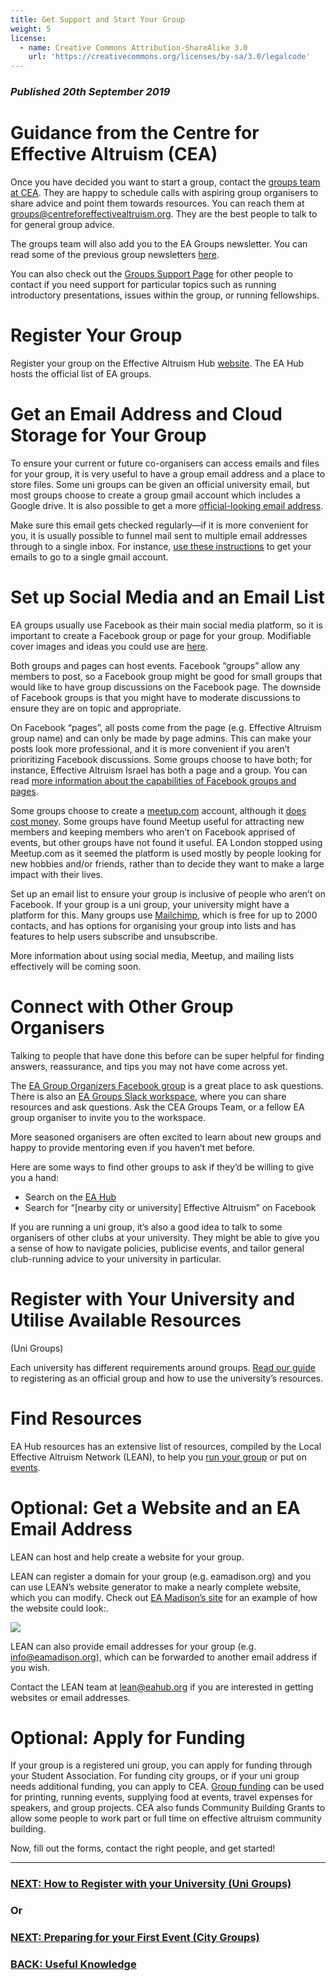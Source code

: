 ```yaml
---
title: Get Support and Start Your Group
weight: 5
license:
  - name: Creative Commons Attribution-ShareAlike 3.0
    url: 'https://creativecommons.org/licenses/by-sa/3.0/legalcode'
---
```

### _Published 20th September 2019_

# Guidance from the Centre for Effective Altruism (CEA)
Once you have decided you want to start a group, contact the <a target="_blank" href="https://www.centreforeffectivealtruism.org/team/#groups-team">groups team at CEA</a>. They are happy to schedule calls with aspiring group organisers to share advice and point them towards resources. You can reach them at <a target=”_blank” href="mailto:groups@centreforeffectivealtruism.org">groups@centreforeffectivealtruism.org</a>. They are the best people to talk to for general group advice. 

The groups team will also add you to the EA Groups newsletter. You can read some of the previous group newsletters <a target="_blank" href="https://www.effectivealtruism.org/articles/ea-groups-newsletter-archives/">here</a>.

You can also check out the <a target="_blank" href="/tips/support/">Groups Support Page</a> for other people to contact if you need support for particular topics such as running introductory presentations, issues within the group, or running fellowships. 
 
# Register Your Group
Register your group on the Effective Altruism Hub <a target="_blank" href="https://eahub.org/groups/">website</a>. The EA Hub hosts the official list of EA groups. 
# Get an Email Address and Cloud Storage for Your Group
To ensure your current or future co-organisers can access emails and files for your group, it is very useful to have a group email address and a place to store files. Some uni groups can be given an official university email, but most groups choose to create a group gmail account which includes a Google drive. It is also possible to get a more <a href="#website">official-looking email address</a>.

Make sure this email gets checked regularly—if it is more convenient for you, it is usually possible to funnel mail sent to multiple email addresses through to a single inbox. For instance, <a target="_blank" href=" https://support.google.com/mail/answer/21289/">use these instructions</a> to get your emails to go to a single gmail account. 
# Set up Social Media and an Email List
EA groups usually use Facebook as their main social media platform, so it is important to create a Facebook group or page for your group. Modifiable cover images and ideas you could use are <a target="_blank" href="/graphics/editable-graphics/">here</a>. 

Both groups and pages can host events. Facebook “groups” allow any members to post, so a Facebook group might be good for small groups that would like to have group discussions on the Facebook page. The downside of Facebook groups is that you might have to moderate discussions to ensure they are on topic and appropriate. 

On Facebook “pages”, all posts come from the page (e.g. Effective Altruism group name) and can only be made by page admins. This can make your posts look more professional, and it is more convenient if you aren’t prioritizing Facebook discussions. Some groups choose to have both; for instance, Effective Altruism Israel has both a page and a group. You can read <a target="_blank" href="https://www.makeuseof.com/tag/facebook-page-vs-group/">more information about the capabilities of Facebook groups and pages</a>. 

Some groups choose to create a <a target="_blank" href="https://www.meetup.com/">meetup.com</a> account, although it <a target="_blank" href="https://help.meetup.com/hc/en-us/articles/360001620472">does cost money</a>. Some groups have found Meetup useful for attracting new members and keeping members who aren’t on Facebook apprised of events, but other groups have not found it useful. EA London stopped using Meetup.com as it seemed the platform is used mostly by people looking for new hobbies and/or friends, rather than to decide they want to make a large impact with their lives. 

Set up an email list to ensure your group is inclusive of people who aren’t on Facebook. If your group is a uni group, your university might have a platform for this. Many groups use <a target="_blank" href="https://mailchimp.com/">Mailchimp</a>, which is free for up to 2000 contacts, and has options for organising your group into lists and has features to help users subscribe and unsubscribe. 

More information about using social media, Meetup, and mailing lists effectively will be coming soon.
# Connect with Other Group Organisers
Talking to people that have done this before can be super helpful for finding answers, reassurance, and tips you may not have come across yet.

The <a target="_blank" href="https://www.facebook.com/groups/956362287803174/">EA Group Organizers Facebook group</a> is a great place to ask questions. There is also an <a target="_blank" href="https://eagroups.slack.com/">EA Groups Slack workspace</a>, where you can share resources and ask questions. Ask the CEA Groups Team, or a fellow EA group organiser to invite you to the workspace. 

More seasoned organisers are often excited to learn about new groups and happy to provide mentoring even if you haven’t met before.

Here are some ways to find other groups to ask if they’d be willing to give you a hand:

* Search on the <a target="_blank" href="https://eahub.org/groups/">EA Hub</a>
* Search for “[nearby city or university] Effective Altruism” on Facebook

If you are running a uni group, it’s also a good idea to talk to some organisers of other clubs at your university. They might be able to give you a sense of how to navigate policies, publicise events, and tailor general club-running advice to your university in particular.

# Register with Your University and Utilise Available Resources (Uni Groups)

Each university has different requirements around groups. <a target="_blank" href="/start/register-uni/">Read our guide</a> to registering as an official group and how to use the university’s resources.
# Find Resources

EA Hub resources has an extensive list of resources, compiled by the Local Effective Altruism Network (LEAN), to help you <a target="_blank" href="/tips/">run your group</a> or put on <a target="_blank" href="/events/">events</a>. 

<a name="website"></a>
# Optional: Get a Website and an EA Email Address

LEAN can host and help create a website for your group. 

LEAN can register a domain for your group (e.g. eamadison.org) and you can use LEAN’s website generator to make a nearly complete website, which you can modify. Check out <a target="_blank" href="http://www.eamadison.org/">EA Madison’s site</a> for an example of how the website could look:. 

<p class="large_image_wrapper">
<img src="/img/eamadison.png" />
</p>



LEAN can also provide email addresses for your group (e.g. info@eamadison.org), which can be forwarded to another email address if you wish. 

Contact the LEAN team at <a target="_blank" href="mailto:lean@eahub.org">lean@eahub.org</a> if you are interested in getting websites or email addresses. 

# Optional: Apply for Funding
If your group is a registered uni group, you can apply for funding through your Student Association. For funding city groups, or if your uni group needs additional funding, you can apply to CEA. <a target="_blank" href="https://app.effectivealtruism.org/groups/resources/mentorship-and-funding/">Group funding</a> can be used for printing, running events, supplying food at events, travel expenses for speakers, and group projects. CEA also funds Community Building Grants to allow some people to work part or full time on effective altruism community building.


Now, fill out the forms, contact the right people, and get started!

<hr>

### [NEXT: How to Register with your University (Uni Groups)](/start/register-uni)
### Or
### [NEXT: Preparing for your First Event (City Groups)](/start/first-event-city/)

### [BACK: Useful Knowledge](/start/knowledge/)
